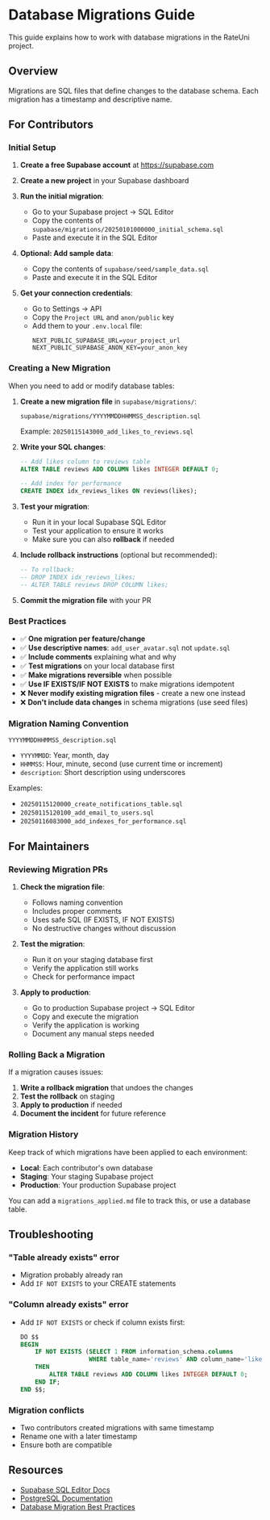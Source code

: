 # Database Migrations Guide

This guide explains how to work with database migrations in the RateUni project.

## Overview

Migrations are SQL files that define changes to the database schema. Each migration has a timestamp and descriptive name.

## For Contributors

### Initial Setup

1. **Create a free Supabase account** at https://supabase.com
2. **Create a new project** in your Supabase dashboard
3. **Run the initial migration**:
   - Go to your Supabase project → SQL Editor
   - Copy the contents of `supabase/migrations/20250101000000_initial_schema.sql`
   - Paste and execute it in the SQL Editor

4. **Optional: Add sample data**:
   - Copy the contents of `supabase/seed/sample_data.sql`
   - Paste and execute it in the SQL Editor

5. **Get your connection credentials**:
   - Go to Settings → API
   - Copy the `Project URL` and `anon/public` key
   - Add them to your `.env.local` file:
     ```
     NEXT_PUBLIC_SUPABASE_URL=your_project_url
     NEXT_PUBLIC_SUPABASE_ANON_KEY=your_anon_key
     ```

### Creating a New Migration

When you need to add or modify database tables:

1. **Create a new migration file** in `supabase/migrations/`:
   ```
   supabase/migrations/YYYYMMDDHHMMSS_description.sql
   ```

   Example: `20250115143000_add_likes_to_reviews.sql`

2. **Write your SQL changes**:
   ```sql
   -- Add likes column to reviews table
   ALTER TABLE reviews ADD COLUMN likes INTEGER DEFAULT 0;

   -- Add index for performance
   CREATE INDEX idx_reviews_likes ON reviews(likes);
   ```

3. **Test your migration**:
   - Run it in your local Supabase SQL Editor
   - Test your application to ensure it works
   - Make sure you can also **rollback** if needed

4. **Include rollback instructions** (optional but recommended):
   ```sql
   -- To rollback:
   -- DROP INDEX idx_reviews_likes;
   -- ALTER TABLE reviews DROP COLUMN likes;
   ```

5. **Commit the migration file** with your PR

### Best Practices

- ✅ **One migration per feature/change**
- ✅ **Use descriptive names**: `add_user_avatar.sql` not `update.sql`
- ✅ **Include comments** explaining what and why
- ✅ **Test migrations** on your local database first
- ✅ **Make migrations reversible** when possible
- ✅ **Use IF EXISTS/IF NOT EXISTS** to make migrations idempotent
- ❌ **Never modify existing migration files** - create a new one instead
- ❌ **Don't include data changes** in schema migrations (use seed files)

### Migration Naming Convention

```
YYYYMMDDHHMMSS_description.sql
```

- `YYYYMMDD`: Year, month, day
- `HHMMSS`: Hour, minute, second (use current time or increment)
- `description`: Short description using underscores

Examples:
- `20250115120000_create_notifications_table.sql`
- `20250115120100_add_email_to_users.sql`
- `20250116083000_add_indexes_for_performance.sql`

## For Maintainers

### Reviewing Migration PRs

1. **Check the migration file**:
   - Follows naming convention
   - Includes proper comments
   - Uses safe SQL (IF EXISTS, IF NOT EXISTS)
   - No destructive changes without discussion

2. **Test the migration**:
   - Run it on your staging database first
   - Verify the application still works
   - Check for performance impact

3. **Apply to production**:
   - Go to production Supabase project → SQL Editor
   - Copy and execute the migration
   - Verify the application is working
   - Document any manual steps needed

### Rolling Back a Migration

If a migration causes issues:

1. **Write a rollback migration** that undoes the changes
2. **Test the rollback** on staging
3. **Apply to production** if needed
4. **Document the incident** for future reference

### Migration History

Keep track of which migrations have been applied to each environment:

- **Local**: Each contributor's own database
- **Staging**: Your staging Supabase project
- **Production**: Your production Supabase project

You can add a `migrations_applied.md` file to track this, or use a database table.

## Troubleshooting

### "Table already exists" error
- Migration probably already ran
- Add `IF NOT EXISTS` to your CREATE statements

### "Column already exists" error
- Add `IF NOT EXISTS` or check if column exists first:
  ```sql
  DO $$
  BEGIN
      IF NOT EXISTS (SELECT 1 FROM information_schema.columns
                     WHERE table_name='reviews' AND column_name='likes')
      THEN
          ALTER TABLE reviews ADD COLUMN likes INTEGER DEFAULT 0;
      END IF;
  END $$;
  ```

### Migration conflicts
- Two contributors created migrations with same timestamp
- Rename one with a later timestamp
- Ensure both are compatible

## Resources

- [Supabase SQL Editor Docs](https://supabase.com/docs/guides/database/overview)
- [PostgreSQL Documentation](https://www.postgresql.org/docs/)
- [Database Migration Best Practices](https://www.prisma.io/dataguide/types/relational/migration-strategies)
